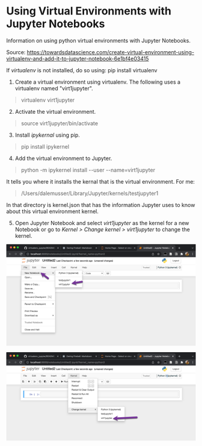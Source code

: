 # Using Virtual Environments with Jupyter Notebooks

Information on using python virtual environments with Jupyter Notebooks.

Source: <https://towardsdatascience.com/create-virtual-environment-using-virtualenv-and-add-it-to-jupyter-notebook-6e1bf4e03415>

If *virtualenv* is not installed, do so using: pip install virtualenv

1. Create a virtual environment using virtualenv. The following uses a virtualenv named "virt1jupyter".

> virtualenv virt1jupyter

2. Activate the virtual environment.

> source virt1jupyter/bin/activate

3. Install *ipykernal* using pip.

> pip install ipykernel

4. Add the virtual environment to Jupyter.

> python -m ipykernel install --user --name=virt1jupyter

It tells you where it installs the kernal that is the virtual environment. For me:

> /Users/dalemusser/Library/Jupyter/kernels/testjupyter1

In that directory is kernel.json that has the information Jupyter uses to know about this virtual environment kernel.

5. Open Jupyter Notebook and select *virt1jupyter* as the kernel for a new Notebook or go to *Kernel > Change kernel > virt1jupyter* to change the kernel.

![New Notebook Select Kernel](new_notebook_select_kernel.png)

![Change Kernel](change_kernel.png)



